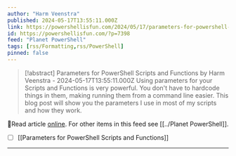 ```yaml
---
author: "Harm Veenstra"
published: 2024-05-17T13:55:11.000Z
link: https://powershellisfun.com/2024/05/17/parameters-for-powershell-scripts-and-functions/
id: https://powershellisfun.com/?p=7398
feed: "Planet PowerShell"
tags: [rss/Formatting,rss/PowerShell]
pinned: false
---
```

> [!abstract] Parameters for PowerShell Scripts and Functions by Harm Veenstra - 2024-05-17T13:55:11.000Z
> Using parameters for your Scripts and Functions is very powerful. You don't have to hardcode things in them, making running them from a command line easier. This blog post will show you the parameters I use in most of my scripts and how they work.

🔗Read article [online](https://powershellisfun.com/2024/05/17/parameters-for-powershell-scripts-and-functions/). For other items in this feed see [[../Planet PowerShell]].

- [ ] [[Parameters for PowerShell Scripts and Functions]]
- - -

